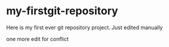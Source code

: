 # my-firstgit-repository
Here is my first ever git repository project.
Just edited manually


one more edit for conflict
